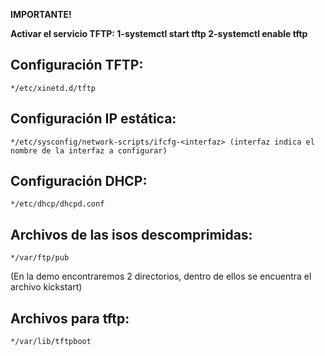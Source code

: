 **IMPORTANTE!**


**Activar el servicio TFTP: 1-systemctl start tftp 2-systemctl enable tftp**
## Configuración TFTP:
	*/etc/xinetd.d/tftp
## Configuración IP estática:
	*/etc/sysconfig/network-scripts/ifcfg-<interfaz> (interfaz indica el nombre de la interfaz a configurar)
## Configuración DHCP:
	*/etc/dhcp/dhcpd.conf
## Archivos de las isos descomprimidas:
	*/var/ftp/pub 
(En la demo encontraremos 2 directorios, dentro de ellos se encuentra el archivo kickstart)
## Archivos para tftp:
	*/var/lib/tftpboot
